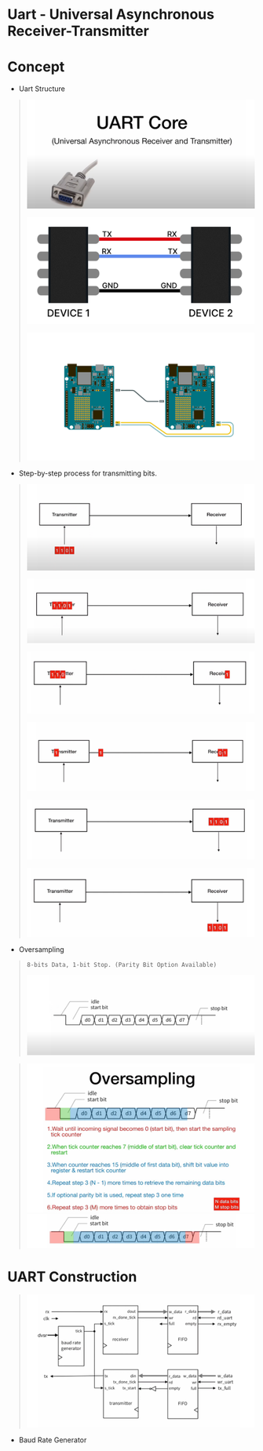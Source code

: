 # Uart - Universal Asynchronous Receiver-Transmitter

# Concept
* Uart Structure
>
> ![alt text](image/7.png)
>
> ![alt text](image/8.png)
> 
> ![alt text](image/9.png)
>
* Step-by-step process for transmitting bits.
>
> ![alt text](image/1.png)
> 
> ![alt text](image/2.png)
> 
> ![alt text](image/3.png)
> 
> ![alt text](image/4.png)
> 
> ![alt text](image/5.png)
> 
> ![alt text](image/6.png)
>
* Oversampling
> ```
> 8-bits Data, 1-bit Stop. (Parity Bit Option Available)
> ```
> ![alt text](image/10.png)

> ![alt text](image/11.png)
> ![alt text](image/12.png)
>
# UART Construction
> ![alt text](image/13.png)

* Baud Rate Generator